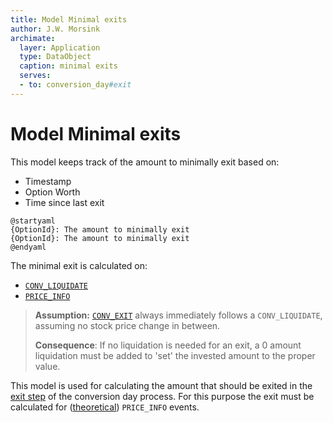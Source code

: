 ```yaml
---
title: Model Minimal exits
author: J.W. Morsink
archimate:
  layer: Application
  type: DataObject
  caption: minimal exits
  serves:
  - to: conversion_day#exit
---
```


# Model Minimal exits

This model keeps track of the amount to minimally exit based on:

* Timestamp
* Option Worth
* Time since last exit

```plantuml
@startyaml
{OptionId}: The amount to minimally exit
{OptionId}: The amount to minimally exit 
@endyaml
```

The minimal exit is calculated on:

* [`CONV_LIQUIDATE`](../events/CONV_LIQUIDATE) 
* [`PRICE_INFO`](../events/PRICE_INFO)

> **Assumption:** [`CONV_EXIT`](../events/CONV_EXIT) always immediately follows a `CONV_LIQUIDATE`, assuming no stock price change in between. 
>
> **Consequence**:  If no liquidation is needed for an exit, a 0 amount liquidation must be added to 'set' the invested amount to the proper value.

This model is used for calculating the amount that should be exited in the [exit step](../conversion_day#exit) of the conversion day process.
For this purpose the exit must be calculated for ([theoretical](../calculator#theories)) `PRICE_INFO` events.
